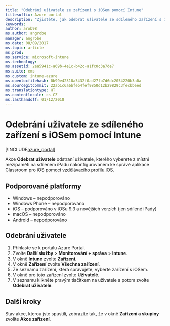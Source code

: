 ```yaml
---
title: "Odebrání uživatele ze zařízení s iOSem pomocí Intune"
titlesuffix: Azure portal
description: "Zjistěte, jak odebrat uživatele ze sdíleného zařízení s iOSem pomocí Intune."
keywords: 
author: arob98
ms.author: angrobe
manager: angrobe
ms.date: 08/09/2017
ms.topic: article
ms.prod: 
ms.service: microsoft-intune
ms.technology: 
ms.assetid: 2ea5941c-a69b-4e1c-b42c-a1fc0c3a7de7
ms.suite: ems
ms.custom: intune-azure
ms.openlocfilehash: 0b99e42318a5432f0ad27fb7d6dc2054220b3a0a
ms.sourcegitcommit: 22ab1c6a6bfeb4fef9850d12b29829c3fecbbeed
ms.translationtype: HT
ms.contentlocale: cs-CZ
ms.lasthandoff: 01/12/2018
---
```

# <a name="remove-a-user-from-a-shared-ios-device-with-intune"></a>Odebrání uživatele ze sdíleného zařízení s iOSem pomocí Intune


[!INCLUDE[azure_portal](./includes/azure_portal.md)]

Akce **Odebrat uživatele** odstraní uživatele, kterého vyberete z místní mezipaměti na sdíleném iPadu nakonfigurovaném ke správě aplikace Classroom pro iOS pomocí [vzdělávacího profilu iOS](education-settings-configure-ios.md). 

## <a name="supported-platforms"></a>Podporované platformy

- Windows – nepodporováno
- Windows Phone – nepodporováno
- iOS – podporováno v iOSu 9.3 a novějších verzích (jen sdílené iPady)
- macOS – nepodporováno
- Android – nepodporováno

## <a name="how-to-remove-a-user"></a>Odebrání uživatele

1. Přihlaste se k portálu Azure Portal.
2. Zvolte **Další služby** > **Monitorování + správa** > **Intune**.
3. V okně **Intune** zvolte **Zařízení**.
4. V okně **Zařízení** zvolte **Všechna zařízení**.
5. Ze seznamu zařízení, která spravujete, vyberte zařízení s iOSem.
6. V okně pro toto zařízení zvolte **Uživatelé**.
7. V seznamu klikněte pravým tlačítkem na uživatele a potom zvolte **Odebrat uživatele**.

## <a name="next-steps"></a>Další kroky

Stav akce, kterou jste spustili, zobrazíte tak, že v okně **Zařízení a skupiny** zvolíte **Akce zařízení**.
